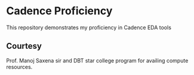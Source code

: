 # Cadence Proficiency
This repository demonstrates my proficiency in Cadence EDA tools


## Courtesy 

Prof. Manoj Saxena sir and DBT star college program for availing compute resources. 